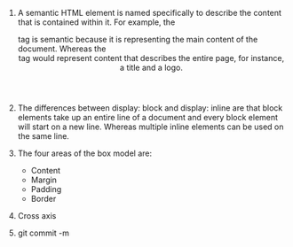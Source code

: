 1. A semantic HTML element is named specifically to describe the content that is contained within it. For example, the <main> tag is semantic because it is representing the main content of the document. Whereas the <header> tag would represent content that describes the entire page, for instance, a title and a logo.

2. The differences between display: block and display: inline are that block elements take up an entire line of a document and every block element will start on a new line. Whereas multiple inline elements can be used on the same line.

3. The four areas of the box model are:
	- Content
	- Margin
	- Padding
	- Border

4. Cross axis

5. git commit -m	